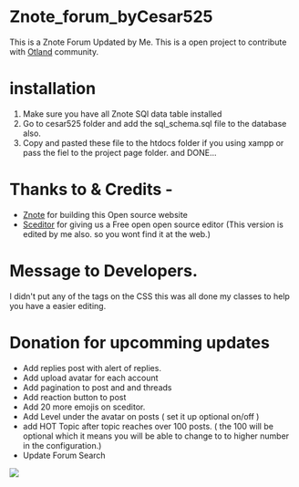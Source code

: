 # Znote_forum_byCesar525
This is a Znote Forum Updated by Me.
This is a open project to contribute with [Otland](https://otland.net/) community.

# installation
1) Make sure you have all Znote SQl data table installed
2) Go to cesar525 folder and add the sql_schema.sql file to the database also.
3) Copy and pasted these file to the htdocs folder if you using xampp or pass the fiel to the project page folder.
and DONE...


# Thanks to & Credits -
* [Znote](https://github.com/Znote/ZnoteAAC) for building this Open source website
* [Sceditor](https://www.sceditor.com/) for giving us a Free open open source editor (This version is edited by me also. so you wont find it at the web.)

# Message to Developers.
I didn't put any of the tags on the CSS this was all done my classes to help you have a easier editing. 

# Donation for upcomming updates

* Add replies post with alert of replies.
* Add upload avatar for each account
* Add pagination to post and and threads
* Add reaction button to post
* Add 20 more emojis on sceditor.
* Add Level under the avatar on posts ( set it up optional on/off )
* add HOT Topic after topic reaches over 100 posts. ( the 100 will be 
optional which it means you will be able to change to to higher number in 
the configuration.)
* Update Forum Search

[![](https://www.paypalobjects.com/en_US/i/btn/btn_donateCC_LG.gif)](https://www.paypal.com/donate/?campaign_id=Y9NCUY853V8B4)

 



